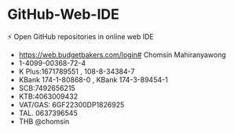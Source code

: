 # GitHub-Web-IDE
⚡ Open GitHub repositories in online web IDE

- https://web.budgetbakers.com/login# Chomsin Mahiranyawong
- 1-4099-00368-72-4 
- K Plus:1671789551 , 108-8-34384-7
- KBank 174-1-80868-0 , KBank 174-3-89454-1
- SCB:7492656215
- KTB:4063009432
- VAT/GAS: 6GF22300DP1826925
- TAL. 0637396545
- THB
  @chomsin

